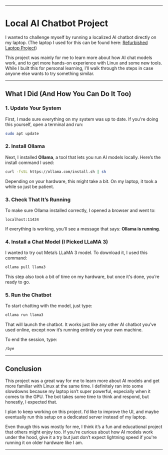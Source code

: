 
---

# Local AI Chatbot Project

I wanted to challenge myself by running a localized AI chatbot directly on my laptop.
(The laptop I used for this can be found here: [Refurbished Laptop Project](https://github.com/Oxide4/HomeLab-Projects/tree/main/Refurbished-Laptop))

This project was mainly for me to learn more about how AI chat models work, and to get more hands-on experience with Linux and some new tools. While I built this for personal learning, I’ll walk through the steps in case anyone else wants to try something similar.

---

## What I Did (And How You Can Do It Too)

### 1. Update Your System

First, I made sure everything on my system was up to date. If you're doing this yourself, open a terminal and run:

```bash
sudo apt update
```

### 2. Install Ollama

Next, I installed **Ollama**, a tool that lets you run AI models locally. Here’s the install command I used:

```bash
curl -fsSL https://ollama.com/install.sh | sh
```

Depending on your hardware, this might take a bit. On my laptop, it took a while so just be patient.

### 3. Check That It’s Running

To make sure Ollama installed correctly, I opened a browser and went to:

```
localhost:11434
```

If everything is working, you’ll see a message that says: **Ollama is running**.

### 4. Install a Chat Model (I Picked LLaMA 3)

I wanted to try out Meta’s LLaMA 3 model. To download it, I used this command:

```bash
ollama pull llama3
```

This step also took a bit of time on my hardware, but once it's done, you’re ready to go.

### 5. Run the Chatbot

To start chatting with the model, just type:

```bash
ollama run llama3
```

That will launch the chatbot. It works just like any other AI chatbot you’ve used online, except now it’s running entirely on your own machine.

To end the session, type:

```
/bye
```

---

## Conclusion

This project was a great way for me to learn more about AI models and get more familiar with Linux at the same time. I definitely ran into some slowdowns because my laptop isn’t super powerful, especially when it comes to the GPU. The bot takes some time to think and respond, but honestly, I expected that.

I plan to keep working on this project. I’d like to improve the UI, and maybe eventually run this setup on a dedicated server instead of my laptop.

Even though this was mostly for me, I think it’s a fun and educational project that others might enjoy too. If you're curious about how AI models work under the hood, give it a try but just don’t expect lightning speed if you're running it on older hardware like I am.

---
